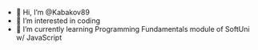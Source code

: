 - 👋 Hi, I’m @Kabakov89
- 👀 I’m interested in coding
- 🌱 I’m currently learning Programming Fundamentals module of SoftUni w/ JavaScript

